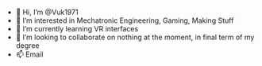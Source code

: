 - 👋 Hi, I’m @Vuk1971
- 👀 I’m interested in Mechatronic Engineering, Gaming, Making Stuff
- 🌱 I’m currently learning VR interfaces
- 💞️ I’m looking to collaborate on nothing at the moment, in final term of my degree
- 📫 Email

<!---
Vuk1971/Vuk1971 is a ✨ special ✨ repository because its `README.md` (this file) appears on your GitHub profile.
You can click the Preview link to take a look at your changes.
--->

